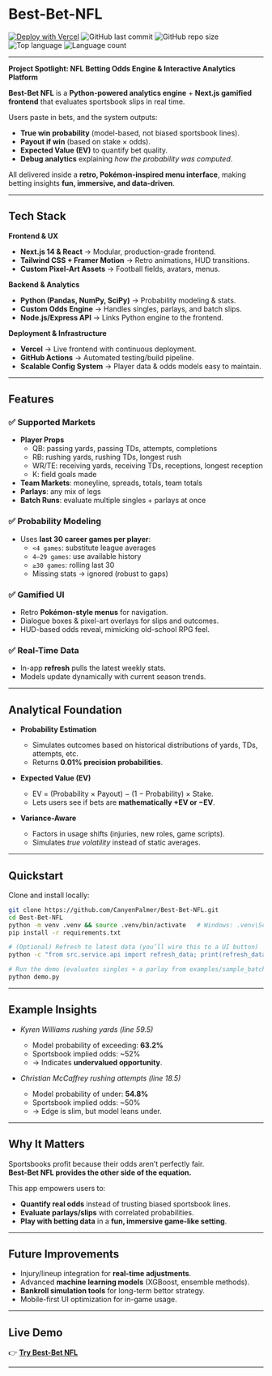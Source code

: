 # Best-Bet-NFL

[![Deploy with Vercel](https://vercelbadge.vercel.app/api/canyenpalmer/Best-Bet-NFL)](https://best-bet-nfl.vercel.app)
![GitHub last commit](https://img.shields.io/github/last-commit/CanyenPalmer/Best-Bet-NFL)
![GitHub repo size](https://img.shields.io/github/repo-size/CanyenPalmer/Best-Bet-NFL)
![Top language](https://img.shields.io/github/languages/top/CanyenPalmer/Best-Bet-NFL)
![Language count](https://img.shields.io/github/languages/count/CanyenPalmer/Best-Bet-NFL)

---

**Project Spotlight: NFL Betting Odds Engine & Interactive Analytics Platform**

**Best-Bet NFL** is a **Python-powered analytics engine** + **Next.js gamified frontend** that evaluates sportsbook slips in real time.  

Users paste in bets, and the system outputs:  
- **True win probability** (model-based, not biased sportsbook lines).  
- **Payout if win** (based on stake × odds).  
- **Expected Value (EV)** to quantify bet quality.  
- **Debug analytics** explaining *how the probability was computed*.  

All delivered inside a **retro, Pokémon-inspired menu interface**, making betting insights **fun, immersive, and data-driven**.

---

## Tech Stack

**Frontend & UX**  
- **Next.js 14 & React** → Modular, production-grade frontend.  
- **Tailwind CSS + Framer Motion** → Retro animations, HUD transitions.  
- **Custom Pixel-Art Assets** → Football fields, avatars, menus.  

**Backend & Analytics**  
- **Python (Pandas, NumPy, SciPy)** → Probability modeling & stats.  
- **Custom Odds Engine** → Handles singles, parlays, and batch slips.  
- **Node.js/Express API** → Links Python engine to the frontend.  

**Deployment & Infrastructure**  
- **Vercel** → Live frontend with continuous deployment.  
- **GitHub Actions** → Automated testing/build pipeline.  
- **Scalable Config System** → Player data & odds models easy to maintain.  

---

## Features

### ✅ Supported Markets
- **Player Props**  
  - QB: passing yards, passing TDs, attempts, completions  
  - RB: rushing yards, rushing TDs, longest rush  
  - WR/TE: receiving yards, receiving TDs, receptions, longest reception  
  - K: field goals made  
- **Team Markets**: moneyline, spreads, totals, team totals  
- **Parlays**: any mix of legs  
- **Batch Runs**: evaluate multiple singles + parlays at once  

### ✅ Probability Modeling
- Uses **last 30 career games per player**:  
  - `<4 games`: substitute league averages  
  - `4–29 games`: use available history  
  - `≥30 games`: rolling last 30  
  - Missing stats → ignored (robust to gaps)  

### ✅ Gamified UI
- Retro **Pokémon-style menus** for navigation.  
- Dialogue boxes & pixel-art overlays for slips and outcomes.  
- HUD-based odds reveal, mimicking old-school RPG feel.  

### ✅ Real-Time Data
- In-app **refresh** pulls the latest weekly stats.  
- Models update dynamically with current season trends.  

---

## Analytical Foundation

- **Probability Estimation**  
  - Simulates outcomes based on historical distributions of yards, TDs, attempts, etc.  
  - Returns **0.01% precision probabilities**.  

- **Expected Value (EV)**  
  - EV = (Probability × Payout) − (1 − Probability) × Stake.  
  - Lets users see if bets are **mathematically +EV or −EV**.  

- **Variance-Aware**  
  - Factors in usage shifts (injuries, new roles, game scripts).  
  - Simulates *true volatility* instead of static averages.  

---

## Quickstart

Clone and install locally:

```bash
git clone https://github.com/CanyenPalmer/Best-Bet-NFL.git
cd Best-Bet-NFL
python -m venv .venv && source .venv/bin/activate   # Windows: .venv\Scripts\activate
pip install -r requirements.txt

# (Optional) Refresh to latest data (you’ll wire this to a UI button)
python -c "from src.service.api import refresh_data; print(refresh_data())"

# Run the demo (evaluates singles + a parlay from examples/sample_batch.json)
python demo.py
```

---

## Example Insights

- *Kyren Williams rushing yards (line 59.5)*  
  - Model probability of exceeding: **63.2%**  
  - Sportsbook implied odds: ~52%  
  - → Indicates **undervalued opportunity**.  

- *Christian McCaffrey rushing attempts (line 18.5)*  
  - Model probability of under: **54.8%**  
  - Sportsbook implied odds: ~50%  
  - → Edge is slim, but model leans under.  

---

## Why It Matters

Sportsbooks profit because their odds aren’t perfectly fair.  
**Best-Bet NFL provides the other side of the equation.**

This app empowers users to:  
- **Quantify real odds** instead of trusting biased sportsbook lines.  
- **Evaluate parlays/slips** with correlated probabilities.  
- **Play with betting data** in a **fun, immersive game-like setting**.  

---

## Future Improvements

- Injury/lineup integration for **real-time adjustments**.  
- Advanced **machine learning models** (XGBoost, ensemble methods).  
- **Bankroll simulation tools** for long-term bettor strategy.  
- Mobile-first UI optimization for in-game usage.  

---

## Live Demo

👉 [**Try Best-Bet NFL**](https://best-bet-nfl.vercel.app/)  

---



